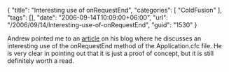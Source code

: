 {
	"title": "Interesting use of onRequestEnd",
	"categories": [
		"ColdFusion"
	],
	"tags": [],
	"date": "2006-09-14T10:09:00+06:00",
	"url": "/2006/09/14/Interesting-use-of-onRequestEnd",
	"guid": "1530"
}

Andrew pointed me to an <a href="http://www.andyscott.id.au/index.cfm/2006/9/12/Proof-of-Concept">article</a> on his blog where he discusses an interesting use of the onRequestEnd method of the Application.cfc file. He is very clear in pointing out that it is just a proof of concept, but it is still definitely worth a read.